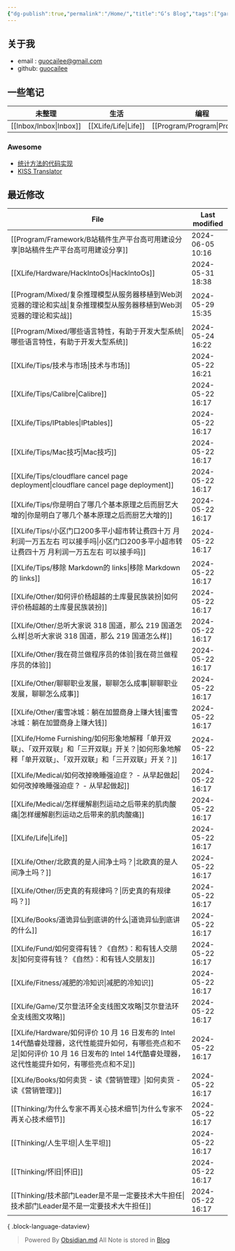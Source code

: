 ```yaml
---
{"dg-publish":true,"permalink":"/Home/","title":"G‘s Blog","tags":["gardenEntry"],"noteIcon":""}
---
```


## 关于我
* email : [guocailee@gmail.com](mailto:guocailee@gmail.com)
* github: [guocailee](https://github.com/guocailee)

## 一些笔记

| 未整理       | 生活       | 编程          | 思考           |
| --------- | -------- | ----------- | ------------ |
| [[Inbox/Inbox\|Inbox]] | [[XLife/Life\|Life]] | [[Program/Program\|Program]] | [[Thinking/Thinking\|Thinking]] |

### Awesome

- [统计方法的代码实现](https://github.com/fengdu78/lihang-code)
- [KISS Translator](https://github1s.com/fishjar/kiss-translator)

## 最近修改

| File                                                                                                                         | Last modified    |
| ---------------------------------------------------------------------------------------------------------------------------- | ---------------- |
| [[Program/Framework/B站稿件生产平台高可用建设分享\|B站稿件生产平台高可用建设分享]]                                                                    | 2024-06-05 10:16 |
| [[XLife/Hardware/HackIntoOs\|HackIntoOs]]                                                                                 | 2024-05-31 18:38 |
| [[Program/Mixed/复杂推理模型从服务器移植到Web浏览器的理论和实战\|复杂推理模型从服务器移植到Web浏览器的理论和实战]]                                                    | 2024-05-29 15:35 |
| [[Program/Mixed/哪些语言特性，有助于开发大型系统\|哪些语言特性，有助于开发大型系统]]                                                                      | 2024-05-24 16:22 |
| [[XLife/Tips/技术与市场\|技术与市场]]                                                                                               | 2024-05-22 16:21 |
| [[XLife/Tips/Calibre\|Calibre]]                                                                                           | 2024-05-22 16:17 |
| [[XLife/Tips/IPtables\|IPtables]]                                                                                         | 2024-05-22 16:17 |
| [[XLife/Tips/Mac技巧\|Mac技巧]]                                                                                               | 2024-05-22 16:17 |
| [[XLife/Tips/cloudflare cancel page deployment\|cloudflare cancel page deployment]]                                       | 2024-05-22 16:17 |
| [[XLife/Tips/你是明白了哪几个基本原理之后而厨艺大增的\|你是明白了哪几个基本原理之后而厨艺大增的]]                                                                 | 2024-05-22 16:17 |
| [[XLife/Tips/小区门口200多平小超市转让费四十万 月利润一万五左右 可以接手吗\|小区门口200多平小超市转让费四十万 月利润一万五左右 可以接手吗]]                                       | 2024-05-22 16:17 |
| [[XLife/Tips/移除 Markdown的 links\|移除 Markdown的 links]]                                                                     | 2024-05-22 16:17 |
| [[XLife/Other/如何评价杨超越的土库曼民族装扮\|如何评价杨超越的土库曼民族装扮]]                                                                          | 2024-05-22 16:17 |
| [[XLife/Other/总听大家说 318 国道，那么 219 国道怎么样\|总听大家说 318 国道，那么 219 国道怎么样]]                                                      | 2024-05-22 16:17 |
| [[XLife/Other/我在荷兰做程序员的体验\|我在荷兰做程序员的体验]]                                                                                  | 2024-05-22 16:17 |
| [[XLife/Other/聊聊职业发展，聊聊怎么成事\|聊聊职业发展，聊聊怎么成事]]                                                                              | 2024-05-22 16:17 |
| [[XLife/Other/蜜雪冰城：躺在加盟商身上赚大钱\|蜜雪冰城：躺在加盟商身上赚大钱]]                                                                          | 2024-05-22 16:17 |
| [[XLife/Home Furnishing/如何形象地解释「单开双联」、「双开双联」和「三开双联」开关？\|如何形象地解释「单开双联」、「双开双联」和「三开双联」开关？]]                                  | 2024-05-22 16:17 |
| [[XLife/Medical/如何改掉晚睡强迫症？ - 从早起做起\|如何改掉晚睡强迫症？ - 从早起做起]]                                                                  | 2024-05-22 16:17 |
| [[XLife/Medical/怎样缓解剧烈运动之后带来的肌肉酸痛\|怎样缓解剧烈运动之后带来的肌肉酸痛]]                                                                    | 2024-05-22 16:17 |
| [[XLife/Life\|Life]]                                                                                                      | 2024-05-22 16:17 |
| [[XLife/Other/北欧真的是人间净土吗？\|北欧真的是人间净土吗？]]                                                                                  | 2024-05-22 16:17 |
| [[XLife/Other/历史真的有规律吗？\|历史真的有规律吗？]]                                                                                      | 2024-05-22 16:17 |
| [[XLife/Books/道诡异仙到底讲的什么\|道诡异仙到底讲的什么]]                                                                                    | 2024-05-22 16:17 |
| [[XLife/Fund/如何变得有钱？《自然》：和有钱人交朋友\|如何变得有钱？《自然》：和有钱人交朋友]]                                                                   | 2024-05-22 16:17 |
| [[XLife/Fitness/减肥的冷知识\|减肥的冷知识]]                                                                                          | 2024-05-22 16:17 |
| [[XLife/Game/艾尔登法环全支线图文攻略\|艾尔登法环全支线图文攻略]]                                                                                 | 2024-05-22 16:17 |
| [[XLife/Hardware/如何评价 10 月 16 日发布的 Intel 14代酷睿处理器，这代性能提升如何，有哪些亮点和不足\|如何评价 10 月 16 日发布的 Intel 14代酷睿处理器，这代性能提升如何，有哪些亮点和不足]] | 2024-05-22 16:17 |
| [[XLife/Books/如何卖货 - 读《营销管理》\|如何卖货 - 读《营销管理》]]                                                                            | 2024-05-22 16:17 |
| [[Thinking/为什么专家不再关心技术细节\|为什么专家不再关心技术细节]]                                                                                 | 2024-05-22 16:17 |
| [[Thinking/人生平坦\|人生平坦]]                                                                                                   | 2024-05-22 16:17 |
| [[Thinking/怀旧\|怀旧]]                                                                                                       | 2024-05-22 16:17 |
| [[Thinking/技术部门Leader是不是一定要技术大牛担任\|技术部门Leader是不是一定要技术大牛担任]]                                                               | 2024-05-22 16:17 |

{ .block-language-dataview}



>Powered By [Obsidian.md](https://obsidian.md/)  All Note is stored in [Blog](https://github.com/guocailee/blog)